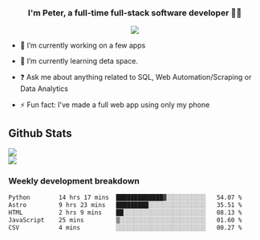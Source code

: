 
### <div align="center">I'm Peter, a full-time full-stack software developer 👨‍💻</div>  
<div align="center">
<a href="https://ko-fi.com/theofficialpeter" target="_blank" style="display: inline-block;">
                <img
                    src="https://img.shields.io/badge/Donate-Ko--fi-F16061.svg?style=flat-square&logo=ko-fi" 
                    align="center"
                />
            </a> 
</div>  

- 🔭 I’m currently working on a few apps  
  

- 🌱 I’m currently learning deta space.  
  

- ❓ Ask me about anything related to SQL, Web Automation/Scraping or Data Analytics  
  

- ⚡ Fun fact: I've made a full web app using only my phone  
  



## Github Stats  
![](https://github-readme-stats.vercel.app/api?username=TheOfficialPeter&theme=tokyonight&hide_border=true&include_all_commits=false&count_private=false)<br/>
![](https://github-readme-stats.vercel.app/api/top-langs/?username=TheOfficialPeter&theme=tokyonight&hide_border=true&include_all_commits=false&count_private=false&layout=compact)

<h3>Weekly development breakdown</h3>

<!--START_SECTION:waka-->

```txt
Python        14 hrs 17 mins  █████████████▓░░░░░░░░░░░   54.07 %
Astro         9 hrs 23 mins   █████████░░░░░░░░░░░░░░░░   35.51 %
HTML          2 hrs 9 mins    ██░░░░░░░░░░░░░░░░░░░░░░░   08.13 %
JavaScript    25 mins         ▒░░░░░░░░░░░░░░░░░░░░░░░░   01.60 %
CSV           4 mins          ░░░░░░░░░░░░░░░░░░░░░░░░░   00.27 %
```

<!--END_SECTION:waka-->
